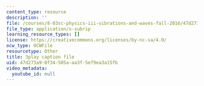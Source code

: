 ```yaml
---
content_type: resource
description: ''
file: /courses/8-03sc-physics-iii-vibrations-and-waves-fall-2016/47d273a90f34505aaa3f5ef9ea3a15fb_FCFpaKcpuXQ.vtt
file_type: application/x-subrip
learning_resource_types: []
license: https://creativecommons.org/licenses/by-nc-sa/4.0/
ocw_type: OCWFile
resourcetype: Other
title: 3play caption file
uid: 47d273a9-0f34-505a-aa3f-5ef9ea3a15fb
video_metadata:
  youtube_id: null
---
```

